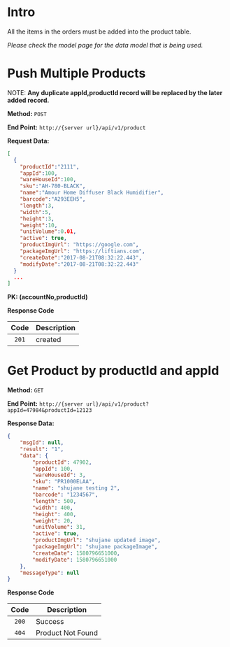 # Intro

All the items in the orders must be added into the product table.

*Please check the model page for the data model that is being used.*

# Push Multiple Products

NOTE: **Any duplicate appId,productId record will be replaced by the later added record.**

**Method:** `POST`

**End Point:** `http://{server url}/api/v1/product`

**Request Data:**
```json
[
  {
    "productId":"2111",
    "appId":100,
    "wareHouseId":100,
    "sku":"AH-780-BLACK",
    "name":"Amour Home Diffuser Black Humidifier",
    "barcode":"A293EEH5",
    "length":3,
    "width":5,
    "height":3,
    "weight":10,
    "unitVolume":0.01,
    "active": true,
    "productImgUrl": "https://google.com",
    "packageImgUrl": "https://liftians.com",
    "createDate":"2017-08-21T08:32:22.443",
    "modifyDate":"2017-08-21T08:32:22.443"
  }
  ...
]
```

**PK: (accountNo,productId)**

**Response Code**

|   Code  | Description   |
| :-----: | ------------- |
| `201`   | created       |


# Get Product by productId and appId

**Method:** `GET`

**End Point:** `http://{server url}/api/v1/product?appId=47984&productId=12123`

**Response Data:**
```json
{
    "msgId": null,
    "result": "1",
    "data": {
        "productId": 47902,
        "appId": 100,
        "wareHouseId": 3,
        "sku": "PR1000ELAA",
        "name": "shujane testing 2",
        "barcode": "1234567",
        "length": 500,
        "width": 400,
        "height": 400,
        "weight": 20,
        "unitVolume": 31,
        "active": true,
        "productImgUrl": "shujane updated image",
        "packageImgUrl": "shujane packageImage",
        "createDate": 1580796651000,
        "modifyDate": 1580796651000
    },
    "messageType": null
}
```
**Response Code**

|   Code  | Description   |
| :-----: | ------------- |
| `200`   | Success       |
| `404`   | Product Not Found |
